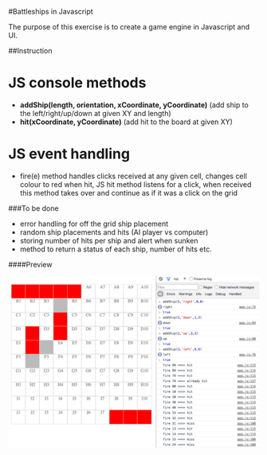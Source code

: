 #Battleships in Javascript

The purpose of this exercise is to create a game engine in Javascript and UI.

##Instruction

# JS console methods
- **addShip(length, orientation, xCoordinate, yCoordinate)** (add ship to the left/right/up/down at given XY and length) 
- **hit(xCoordinate, yCoordinate)** (add hit to the board at given XY)

# JS event handling
- fire(e) method handles clicks received at any given cell, changes cell colour to red when hit, JS hit method listens for a click, when received this method takes over and continue as if it was a click on the grid

###To be done

- error handling for off the grid ship placement
- random ship placements and hits (AI player vs computer)
- storing number of hits per ship and alert when sunken
- method to return a status of each ship, number of hits etc.

####Preview

![battleships-js screenshot](https://raw.githubusercontent.com/maciejk77/battleships-js/master/img/screenshot.png)
